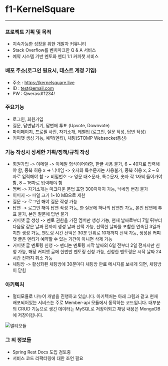 # f1-KernelSquare
---
### 프로젝트 기획 및 목적
- 지속가능한 성장을 위한 개발자 커뮤니티
- Stack Overflow를 벤치마크한 Q & A 서비스
- 예약 시스템 기반 멘토와 멘티 1:1 커피챗 서비스

### 배포 주소(로그인 필요시, 테스트 계정 기입)
- 주소 : https://kernelsquare.live
- ID : test@email.com
- PW : Qwerasdf1234!

### 주요기능
- 로그인, 회원가입
- 질문, 답변남기기, 답변에 투표 (Upvote, Downvote)
- 마이페이지, 프로필 사진, 자기소개, 레벨업 (로그인, 질문 작성, 답변 작성)
- 커피챗 생성 기능, 예약(멘티), 채팅(STOMP Websocket통신)

### 기능 작성시 상세한 기획/정책/규칙 작성

- 회원가입 -> 이메일 -> 이메일 형식이어야함, 한글 사용 불가,  6 ~ 40자로 입력해야 함, 중복 허용 x -> 닉네임  -> 숫자와 특수문자는 사용불가, 중복 허용 x, 2 ~ 8자로 입력해야 함 -> 비밀번호 -> 영문 대소문자, 특수문자, 숫자 각 1자씩 들어가야 함, 8 ~ 16자로 입력해야 함
- 멤버 -> 자기소개는 마크다운 문법 포함 300자까지 가능, 닉네임 변경 불가
- 이미지 -> 파일 크기 1~10 MB으로 제한
- 질문 -> 로그인 해야 질문 작성 가능
- 답변 -> 로그인 해야 답변 작성 가능, 한 질문에 하나의 답변만 가능, 본인 답변에 투표 불가, 본인 질문에 답변 불가
- 커피챗 글 생성 -> 멘토 권한을 가진 멤버만 생성 가능, 현재 날짜로부터 7일 뒤부터 다음달 같은 날짜 전까지 생성 날짜 선택 가능, 선택한 날짜를 포함한 연속된 3일까지만 생성 가능, 멘토링 시간 선택은 30분 단위로 10개까지 선택 가능, 생성된 커피챗 글은 멘티가 예약할 수 있는 기간이 아니면 삭제 가능
- 커피챗 글 멘토링 신청 -> 멘티는 멘토링 시작 날짜의 6일 전부터 2일 전까지만 신청 가능, 해당 커피챗 글에 한번만 멘토링 신청 가능, 신청한 멘토링은 시작 날짜 24시간 전까지 취소  가능
- 채팅방 -> 활성화된 채팅방에 30분마다 채팅방 만료 메시지를 보내게 되면, 채팅방이 닫힘

### 아키텍처
- 멀티모듈로 나누어 개발을 진행하고 있습니다. 아키텍처는 아래 그림과 같고 현재 배포되어있는 서비스는 주로 Member-api 모듈에서 동작하는 코드입니다. 대부분의 CRUD 기능으로 생긴 데이터는 MySQL로 저장이되고 채팅 내용은 MongoDB에 저장이됩니다.

![멀티모듈](https://github.com/Kernel360/KBE_final-project/assets/92242326/a217e0af-a1bd-4f4c-be5e-dd383762b1cc)

### 그 외 정보들
- Spring Rest Docs 도입 검토중
- 서비스 코드 리팩터링에 대한 조언 필요 
